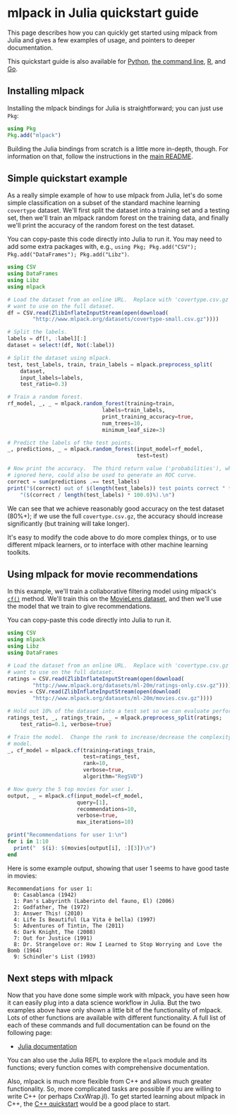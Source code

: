 # mlpack in Julia quickstart guide

This page describes how you can quickly get started using mlpack from Julia and
gives a few examples of usage, and pointers to deeper documentation.

This quickstart guide is also available for [Python]( ), [the command line]( ),
[R]( ), and [Go]( ).

## Installing mlpack

Installing the mlpack bindings for Julia is straightforward; you can just use
`Pkg`:

```julia
using Pkg
Pkg.add("mlpack")
```

Building the Julia bindings from scratch is a little more in-depth, though.  For
information on that, follow the instructions in the [main README]( ).

## Simple quickstart example

As a really simple example of how to use mlpack from Julia, let's do some
simple classification on a subset of the standard machine learning `covertype`
dataset.  We'll first split the dataset into a training set and a testing set,
then we'll train an mlpack random forest on the training data, and finally we'll
print the accuracy of the random forest on the test dataset.

You can copy-paste this code directly into Julia to run it.  You may need to add
some extra packages with, e.g., `using Pkg; Pkg.add("CSV");
Pkg.add("DataFrames"); Pkg.add("Libz")`.

```julia
using CSV
using DataFrames
using Libz
using mlpack

# Load the dataset from an online URL.  Replace with 'covertype.csv.gz' if you
# want to use on the full dataset.
df = CSV.read(ZlibInflateInputStream(open(download(
        "http://www.mlpack.org/datasets/covertype-small.csv.gz"))))

# Split the labels.
labels = df[!, :label][:]
dataset = select!(df, Not(:label))

# Split the dataset using mlpack.
test, test_labels, train, train_labels = mlpack.preprocess_split(
    dataset,
    input_labels=labels,
    test_ratio=0.3)

# Train a random forest.
rf_model, _, _ = mlpack.random_forest(training=train,
                              labels=train_labels,
                              print_training_accuracy=true,
                              num_trees=10,
                              minimum_leaf_size=3)

# Predict the labels of the test points.
_, predictions, _ = mlpack.random_forest(input_model=rf_model,
                                         test=test)

# Now print the accuracy.  The third return value ('probabilities'), which we
# ignored here, could also be used to generate an ROC curve.
correct = sum(predictions .== test_labels)
print("$(correct) out of $(length(test_labels)) test points correct " *
    "($(correct / length(test_labels) * 100.0)%).\n")
```

We can see that we achieve reasonably good accuracy on the test dataset (80%+);
if we use the full `covertype.csv.gz`, the accuracy should increase
significantly (but training will take longer).

It's easy to modify the code above to do more complex things, or to use
different mlpack learners, or to interface with other machine learning toolkits.

## Using mlpack for movie recommendations

In this example, we'll train a collaborative filtering model using mlpack's
[`cf()`](https://www.mlpack.org/doc/stable/julia_documentation.html#cf) method.
We'll train this on the
[MovieLens dataset](https://grouplens.org/datasets/movielens/), and then we'll
use the model that we train to give recommendations.

You can copy-paste this code directly into Julia to run it.

```julia
using CSV
using mlpack
using Libz
using DataFrames

# Load the dataset from an online URL.  Replace with 'covertype.csv.gz' if you
# want to use on the full dataset.
ratings = CSV.read(ZlibInflateInputStream(open(download(
        "http://www.mlpack.org/datasets/ml-20m/ratings-only.csv.gz"))))
movies = CSV.read(ZlibInflateInputStream(open(download(
        "http://www.mlpack.org/datasets/ml-20m/movies.csv.gz"))))

# Hold out 10% of the dataset into a test set so we can evaluate performance.
ratings_test, _, ratings_train, _ = mlpack.preprocess_split(ratings;
    test_ratio=0.1, verbose=true)

# Train the model.  Change the rank to increase/decrease the complexity of the
# model.
_, cf_model = mlpack.cf(training=ratings_train,
                        test=ratings_test,
                        rank=10,
                        verbose=true,
                        algorithm="RegSVD")

# Now query the 5 top movies for user 1.
output, _ = mlpack.cf(input_model=cf_model,
                      query=[1],
                      recommendations=10,
                      verbose=true,
                      max_iterations=10)

print("Recommendations for user 1:\n")
for i in 1:10
  print("  $(i): $(movies[output[i], :][3])\n")
end
```

Here is some example output, showing that user 1 seems to have good taste in
movies:

```
Recommendations for user 1:
  0: Casablanca (1942)
  1: Pan's Labyrinth (Laberinto del fauno, El) (2006)
  2: Godfather, The (1972)
  3: Answer This! (2010)
  4: Life Is Beautiful (La Vita è bella) (1997)
  5: Adventures of Tintin, The (2011)
  6: Dark Knight, The (2008)
  7: Out for Justice (1991)
  8: Dr. Strangelove or: How I Learned to Stop Worrying and Love the Bomb (1964)
  9: Schindler's List (1993)
```

## Next steps with mlpack

Now that you have done some simple work with mlpack, you have seen how it can
easily plug into a data science workflow in Julia.  But the two examples above
have only shown a little bit of the functionality of mlpack.  Lots of other
functions are available with different functionality.  A full list of each of
these commands and full documentation can be found on the following page:

 - [Julia documentation](https://www.mlpack.org/doc/stable/julia_documentation.html)

You can also use the Julia REPL to explore the `mlpack` module and its
functions; every function comes with comprehensive documentation.

Also, mlpack is much more flexible from C++ and allows much greater
functionality.  So, more complicated tasks are possible if you are willing to
write C++ (or perhaps CxxWrap.jl).  To get started learning about mlpack in C++,
the [C++ quickstart]( ) would be a good place to start.
